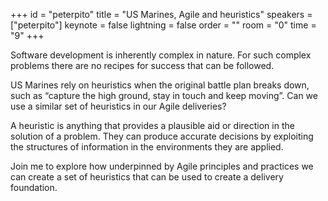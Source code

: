 ﻿+++
id = "peterpito"
title = "US Marines, Agile and heuristics"
speakers = ["peterpito"]
keynote = false
lightning = false
order = ""
room = "0"
time = "9"
+++

Software development is inherently complex in nature. For such complex problems there are no recipes for success that can be followed.

US Marines rely on heuristics when the original battle plan breaks down, such as “capture the high ground, stay in touch and keep moving”. Can we use a similar set of heuristics in our Agile deliveries?

A heuristic is anything that provides a plausible aid or direction in the solution of a problem. They can produce accurate decisions by exploiting the structures of information in the environments they are applied.

Join me to explore how underpinned by Agile principles and practices we can create a set of heuristics that can be used to create a delivery foundation.